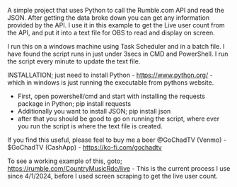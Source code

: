 A simple project that uses Python to call the Rumble.com API and read the JSON. After getting the data broke down you can get any information provided by the API. I use it in this example to get the Live user count from the API, and put it into a text file for OBS to read and display on screen.

I run this on a windows machine using Task Scheduler and in a batch file. I have found the script runs in just under 3secs in CMD and PowerShell. I run the script every minute to update the text file.

INSTALLATION; just need to install Python - https://www.python.org/ - which in windows is just running the executable from pythons website.

- First, open powershell/cmd and start with installing the requests package in Python; pip install requests
- Additionally you want to install JSON; pip install json
-	after that you should be good to go on running the script, where ever you run the script is where the text file is created.

If you find this useful, please feel to buy me a beer @GoChadTV (Venmo) - $GoChadTV (CashApp) - https://ko-fi.com/gochadtv

To see a working example of this, goto; https://rumble.com/CountryMusicRdo/live - This is the current process I use since 4/1/2024, before I used screen scraping to get the live user count.
